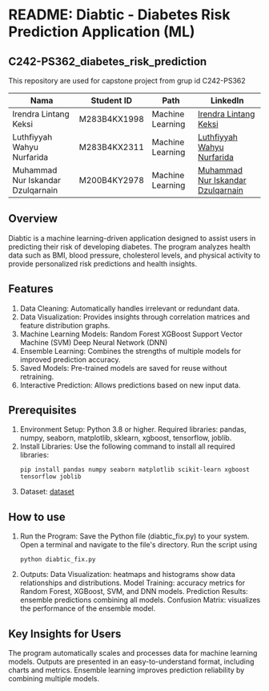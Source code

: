 # README: Diabtic - Diabetes Risk Prediction Application (ML)

## C242-PS362_diabetes_risk_prediction
This repository are used for capstone project from grup id C242-PS362 

| Nama          | Student ID | Path              | LinkedIn                                      |
|---------------|------------|-------------------|-----------------------------------------------|
| Irendra Lintang Keksi             | M283B4KX1998 | Machine Learning   | [Irendra Lintang Keksi](https://www.linkedin.com/in/irendra-lintang)          |
| Luthfiyyah Wahyu Nurfarida        | M283B4KX2311 | Machine Learning   | [Luthfiyyah Wahyu Nurfarida](https://www.linkedin.com/in/fiyyahwahyu)      
| Muhammad Nur Iskandar Dzulqarnain | M200B4KY2978 | Machine Learning   | [Muhammad Nur Iskandar Dzulqarnain](https://www.linkedin.com/in/iskandardzz/) |

## Overview
Diabtic is a machine learning-driven application designed to assist users in predicting their risk of developing diabetes. The program analyzes health data such as BMI, blood pressure, cholesterol levels, and physical activity to provide personalized risk predictions and health insights.

## Features
1. Data Cleaning: Automatically handles irrelevant or redundant data.
2. Data Visualization: Provides insights through correlation matrices and feature distribution graphs.
3. Machine Learning Models:
   Random Forest
   XGBoost
   Support Vector Machine (SVM)
   Deep Neural Network (DNN)
4. Ensemble Learning: Combines the strengths of multiple models for improved prediction accuracy.
5. Saved Models: Pre-trained models are saved for reuse without retraining.
6. Interactive Prediction: Allows predictions based on new input data.

## Prerequisites
1. Environment Setup:
   Python 3.8 or higher.
   Required libraries: pandas, numpy, seaborn, matplotlib, sklearn, xgboost, tensorflow, joblib.
2. Install Libraries: Use the following command to install all required libraries:
   ```
   pip install pandas numpy seaborn matplotlib scikit-learn xgboost tensorflow joblib
   ```
3. Dataset:
   [dataset](https://raw.githubusercontent.com/IrendraLintang/Diabtic/refs/heads/main/diabetes_data.csv)

## How to use
1. Run the Program:
   Save the Python file (diabtic_fix.py) to your system.
   Open a terminal and navigate to the file's directory.
   Run the script using
   ```
   python diabtic_fix.py
   ```
2. Outputs:
   Data Visualization: heatmaps and histograms show data relationships and distributions.
   Model Training: accuracy metrics for Random Forest, XGBoost, SVM, and DNN models.
   Prediction Results: ensemble predictions combining all models.
   Confusion Matrix: visualizes the performance of the ensemble model.

## Key Insights for Users
The program automatically scales and processes data for machine learning models.
Outputs are presented in an easy-to-understand format, including charts and metrics.
Ensemble learning improves prediction reliability by combining multiple models.
